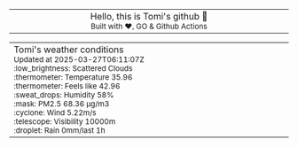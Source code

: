 
<div align="center">
<table>
<tbody>
<td align="center">
<img width="2000" height="0"><br>
Hello, this is Tomi's github 👋<br>
<sup>Built with ❤️, GO & Github Actions</sup><br>
<img width="2000" height="0">
</td>
</tbody>
</table>
</div>
<table>
<tbody>
<td align="left">
<img width="2000" height="0"><br>
Tomi's weather conditions<br>
<sup>Updated at 2025-03-27T06:11:07Z</sup><br>
<sup>:low_brightness: Scattered Clouds</sup><br>
<sup>:thermometer: Temperature 35.96 </sup><br>
<sup>:thermometer: Feels like 42.96</sup><br>
<sup>:sweat_drops: Humidity 58%</sup><br>
<sup>:mask: PM2.5 68.36 μg/m3</sup><br>
<sup>:cyclone: Wind 5.22m/s </sup><br>
<sup>:telescope: Visibility 10000m </sup><br>
<sup>:droplet: Rain 0mm/last 1h </sup><br>
<img width="2000" height="0">
</td>
<td align="left">
<img width="2000" height="0"><br>
<br>
<img width="2000" height="0">
</td>
</tbody>
</table>
</div>
    